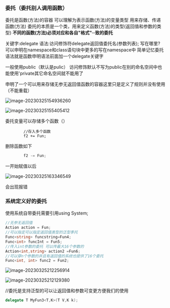 ### 委托（委托别人调用函数）

委托是函数(方法)的容器
可以理解为表示函数(方法)的变量类型
用来存储、传递函数(方法)
委托的本质是一个类，用来定义函数(方法)的类型(返回值和参数的类型)
**不同的函数(方法)必须对应和各自"格式"─致的委托**



关键字:delegate
语法:访问修饰符delegate返回值委托名(参数列表);
写在哪里?
可以申明在namespace和class语句块中更多的写在namespace中
简单记忆委托语法就是函数申明语法前面加一个delegate关键字

一般使用public（默认是pulic）
访问修饰默认不写为public在别的命名空间中也能使用'private其它命名空间就不能用了



申明了一个可以用来存储无参无返回值函数的容器这里只是定义了规则并没有使用（不能重载）

![image-20230325154936260](img/c#__委托.assets/image-20230325154936260.png)





![image-20230325155405412](img/c#__委托.assets/image-20230325155405412.png)

委托变量可以存储多个函数（）

            //存入多个函数
            f2 += Fun;

删除函数如下

~~~c#
        f2 -= Fun;
~~~

一开始赋值以后

![image-20230325163346549](img/c#__委托.assets/image-20230325163346549.png)

会出现报错

### 系统定义好的委托

使用系统自带委托需要引用using System;

~~~c#
//无参无返回值
Action action = Fun;
//可以指定可以指定返回值类型的泛型季托
Func<string> funcstring=Fun4;
Func<int> funcInt = Fun5;
//传入int参数的委托 可以传最大16个参数的
Action<int,string> action2 =Fun6; 
//可以穿n个参数的并且有返回值的系统也提供了16个委托
Func<int, int> func2 = Fun2;
~~~

![image-20230325212256914](img/c#__委托.assets/image-20230325212256914.png)

![image-20230325212129380](img/c#__委托.assets/image-20230325212129380.png)

//委托是支持泛型的可以让返回值和参数可变更方便我们的使用

~~~C#
delegate T MyFun3<T,K>(T V,K k);
~~~





